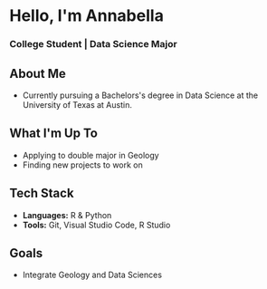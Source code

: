 <h1>Hello, I'm Annabella</h1>
<h3>College Student | Data Science Major</h3>

## About Me
- Currently pursuing a Bachelors's degree in Data Science at the University of Texas at Austin.

## What I'm Up To
- Applying to double major in Geology
- Finding new projects to work on

## Tech Stack
- <b>Languages:</b> R & Python
- <b>Tools:</b> Git, Visual Studio Code, R Studio

## Goals
- Integrate Geology and Data Sciences
